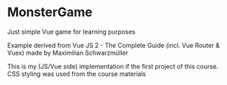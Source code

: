 # MonsterGame
Just simple Vue game for learning purposes

Example derived from Vue JS 2 - The Complete Guide (incl. Vue Router & Vuex) made by Maximilian Schwarzmüller

This is my (JS/Vue side) implementation if the first project of this course. CSS styling was used from the course materials
